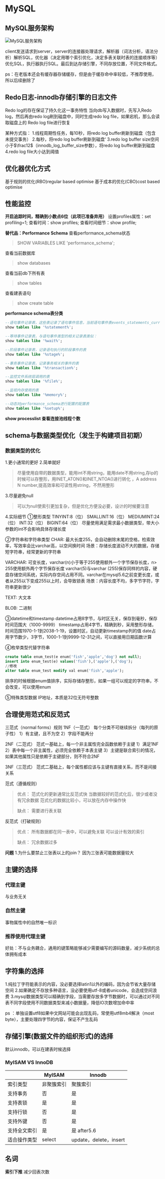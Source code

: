 # MySQL

## MySQL服务架构
![MySQL服务架构](picture/MySQL服务架构.png)

client发送请求到server，server的连接器处理请求，解析器（词法分析，语法分析）解析SQL，优化器（决定用哪个索引优化，决定多表关联时表的连接顺序等）优化SQL，执行器执行SQL。最后到达存储引擎，不同存放位置，不同文件格式。

ps：在老版本还会有缓存器存储缓存，但是由于缓存命中率较低，不推荐使用，所以后续删除了

## Redo日志-innodb存储引擎的日志文件
Redo log的存在保证了持久化这一事务特性
当向db写入数据时，先写入Redo log，然后再由redo log刷到磁盘中，同时生成redo log file，如果宕机，那么会读取磁盘上的 Redo log file进行恢复

某种方式指：
1.线程周期性任务，每10秒，将redo log buffer刷新到磁盘（包含未提交事务）
2.每秒，将redo log buffer刷新到磁盘‘
3.redo log buffer size空间小于$\frac12$（innodb_log_buffer_size参数），将redo log buffer刷新到磁盘
4.redo log file大小达到阈值

## 优化器优化方式
基于规则的优化(RBO)regular based optimise
基于成本的优化(CBO)cost based optimise

## 性能监控
**开启追踪时间，精确到小数点6位（此项已准备弃用）**
设置profiles属性：set profiling=1;
查看时间：show profiles;
查看时间细节：show profile;

**替代品：Performance Schema**
查看performance_schema状态
> SHOW VARIABLES LIKE 'performance_schema';

查看当前数据库
> show databases

查看当前db下所有表
> show tables

查看建表语句
> show create table 

**performance schema表分类**
```sql
--语句事件记录表，这些表记录了语句事件信息，当前语句事件表events_statements_current、历史语句事件表events_statements_history和长语句历史事件表events_statements_history_long、以及聚合后的摘要表summary，其中，summary表还可以根据帐号(account)，主机(host)，程序(program)，线程(thread)，用户(user)和全局(global)再进行细分)
show tables like '%statement%';

--等待事件记录表，与语句事件类型的相关记录表类似：
show tables like '%wait%';

--阶段事件记录表，记录语句执行的阶段事件的表
show tables like '%stage%';

--事务事件记录表，记录事务相关的事件的表
show tables like '%transaction%';

--监控文件系统层调用的表
show tables like '%file%';

--监视内存使用的表
show tables like '%memory%';

--动态对performance_schema进行配置的配置表
show tables like '%setup%';
```

**show processlist 查看连接池线程个数**

## schema与数据类型优化（发生于构建项目初期）
### 数据类型的优化
1.更小通常的更好
2.简单就好
> 尽量使用自带的数据类型，能用int不用string，能用date不用string,存ip的时候可以存整形，用INET_ATON()和INET_NTOA()进行转化 ，A address N number,提高效率和可读性用string，不然用整形

3.尽量避免null
> 可以为null使索引更加复杂，但是优化方便没必要，设计的时候要注意

4.实际细节
①整形类型
TINYINT:8（位）
SMALLINT:16（位）
MEDIUMINT:24（位）
INT:32（位）
BIGINT:64（位）
尽量使用满足需求最小数据类型，带大小参数的int不会影响具体存储长度

②字符串和字符串类型
CHAR:
最大长度255，会自动删除末尾的空格，检索效率，写效率会比varchar高，以空间换时间
场景：存储长度波动不大的数据，存储短字符串，经常更新的字符串

VARCHAR:
可变长度，varchar(n)小于等于255使用额外一个字节保存长度，n> 255使用额外两个字节保存长度
varchar(5)与varchar (255)保存同样的内容，硬盘存储空间系统，实际内存空间占用不同。varchar在mysql5.6之前变更长度，或者从255以下变成255以上时，会导致锁表
场景：内容长度不均，多字节字符，字符串更新很少

TEXT:
大文本

BLOB:
二进制

③datetime和timestamp
datetime占用8字节，与时区无关，保存到毫秒，保存时间范围大（1000-9999）
timestamp占用4字节，精确到秒，采用整形存储，时间范围1970-1-1到2038-1-19，设置时区，自动更新timestamp列的值
date占用字节数少，3字节，1000-1-1到9999-12-31之间，可以直接用日期函数计算

④枚举类型代替字符串
```sql
create table enum_test(e enum('fish','apple','dog') not null);
insert into enum_test(e) values('fish'),('apple'),('dog');
//修改
alter table enum_test modify val enum('fish','apple');
```
排序的时候根据enum值排序，实际存储存整形，如果一组可以规定的字符串，不会改变，可以使用enum

⑤特殊类型数据
IP地址，本质是32位无符号整数

## 合理使用范式和反范式
三范式（normal forms）规则
1NF（一范式）
每个分类不可继续拆分（每列的原子性）
1）有主键，且不为空
2）字段不能再分

2NF（二范式）
范式一基础上，每一个非主属性完全函数依赖于主键
1）满足1NF
2）表中每一个非主属性，必须完全依赖于本表主键
3）主键是联合索引的情况，如果其他属性只是依赖于主键部分，则不符合2NF

3NF（三范式）
范式二基础上，每个属性都应该与主键有直接关系，而不是间接关系

范式（遵循规则）
> 优点：
> 范式化的更新通常比反范式快
> 当数据较好的范式化后，很少或者没有冗余数据
> 范式化的数据比较小，可以放在内存中操作快
> 
> 缺点：
> 需要进行表关联

反范式（打破规则）
> 优点：
> 所有数据都在同一表中，可以避免关联
> 可以设计有效的索引
>
> 缺点：
> 冗余数据过多

**问题**
1.为什么要禁止三张表以上的join？
因为三张表可能数据量较大

## 主键的选择
### 代理主键
与业务无关

### 自然主键
事物属性中的自然唯一标识

### 推荐使用代理主键
好处：不与业务耦合，通用的键策略能够减少需要编写的源码数量，减少系统的总体拥有成本

## 字符集的选择
1.纯拉丁字符能表示的内容，没必要选择latin1以外的编码，因为会节省大量存储空间
2.如果确定不存放多种语言，没必要使用utf-8或者unicode，会造成空间浪费
3.mysql数据类型可以精确到字段，当需要存放多字节数据时，可以通过对不同表不同字段使用不同数据类型来减小数据量，降低IO次数增加命中率

ps ：单独设置utf8如果中文网站可能会出现乱码，常使用utf8mb4解决（most byte），主要处理四字节的内容，保证不产生乱码

## 存储引擎(数据文件的组织形式)的选择
默认innodb，可以在建表时候选择

### MyISAM VS InnoDB

|              | MyISAM     | Innodb                 |
| ------------ | ---------- | ---------------------- |
| 索引类型     | 非聚簇索引 | 聚簇索引               |
| 支持事务     | 否         | 是                     |
| 支持表锁     | 是         | 是                     |
| 支持行锁     | 否         | 是                     |
| 支持外键     | 否         | 是                     |
| 支持全文索引 | 是         | 是 after5.6            |
| 适合操作类型 | select     | update，delete，insert |




## 名词
**索引下推**
减少回表次数